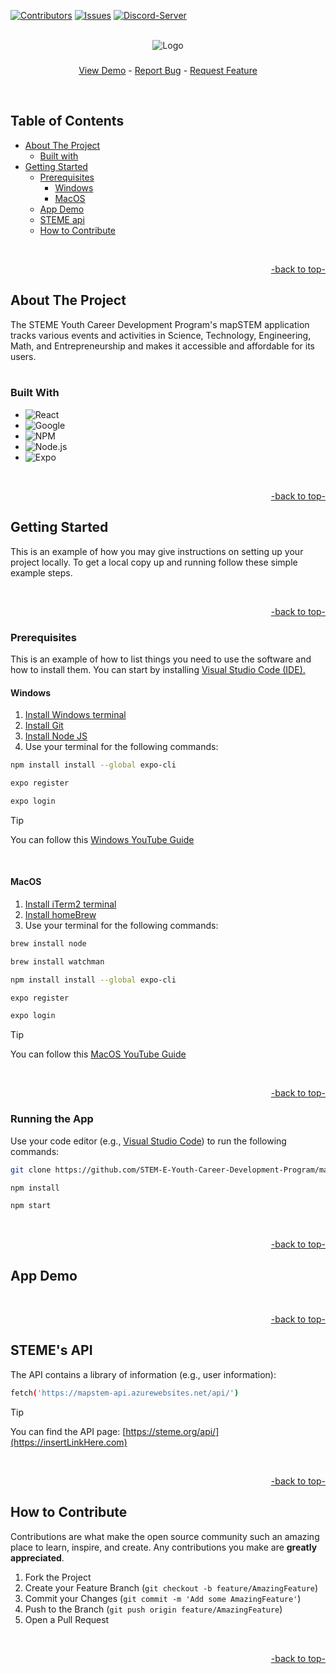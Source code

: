 <a name="readme-top"></a>


[![Contributors][contributors-shield]][contributors-url]
[![Issues][issues-shield]][issues-url]
[![Discord-Server][discord-shield]][discord-url]


<!-- Logo -->
<br />
<div align="center">
  <img src="https://static.wixstatic.com/media/8c1082_5c919dc4666a4ca193ba1a9efb692ed7~mv2.png/v1/crop/x_0,y_133,w_500,h_249/fill/w_552,h_273,al_c,lg_1,q_85,enc_auto/STEM%20E%20YCDP.png" alt="Logo">

<h3 align="center"></h3>
  <p align="center">
    <a href="https://github.com/github_username/repo_name">View Demo</a>
    -
    <a href="https://github.com/github_username/repo_name/issues">Report Bug</a>
    -
    <a href="https://github.com/github_username/repo_name/issues">Request Feature</a>
  </p>
  <br>
</div>


<!-- shortcuts -->

## Table of Contents
- [ About The Project](#about-the-project)
  - [ Built with](#built-with)
- [ Getting Started](#getting-started)
  - [ Prerequisites](#prerequisites)
    - [ Windows](#windows)
    - [ MacOS](#macos)
  - [ App Demo](#app-demo)
  - [ STEME api](#steme's-api)
  - [ How to Contribute](#how-to-contribute)

<br>
<p align="right"><a href="#readme-top">-back to top-</a></p>


## About The Project

The STEME Youth Career Development
Program's mapSTEM application tracks various events and activities in Science, Technology, Engineering, Math, and Entrepreneurship and makes it accessible and affordable for its users.
<br>
<br>


### Built With

* ![React][React.js]
* ![Google][Google.api]
* ![NPM][NPM.js]
* ![Node.js][node.js]
* ![Expo][Expo]

<br>
<p align="right"><a href="#readme-top">-back to top-</a></p>


## Getting Started

This is an example of how you may give instructions on setting up your project locally.
To get a local copy up and running follow these simple example steps.

<br>
<p align="right"><a href="#readme-top">-back to top-</a></p>


### Prerequisites

This is an example of how to list things you need to use the software and how to install them. You can start by installing <a href="https://code.visualstudio.com/">Visual Studio Code (IDE).</a>

#### Windows
<ol>
  <li><a href="https://apps.microsoft.com/detail/9n0dx20hk701?hl=en-US&gl=US">Install Windows terminal</a></li>
  <li><a href="https://git-scm.com/download/win">Install Git</a></li>
  <li><a href="https://nodejs.org/en/download/">Install Node JS</a></li>
  <li>Use your terminal for the following commands:</a></li>
</ol>

 ```sh
npm install install --global expo-cli
```
```sh
expo register
```
```sh
expo login
```
> [!TIP]
> You can follow this [Windows YouTube Guide](https://www.youtube.com/watch?v=f6TXEnHT_Mk)

<br>

#### MacOS 
<ol>
  <li><a href="https://iterm2.com/index.html">Install iTerm2 terminal</a></li>
  <li><a href="https://brew.sh/">Install homeBrew</a></li>
  <li>Use your terminal for the following commands:</a></li>
</ol>

 ```sh
brew install node
```
 ```sh
brew install watchman
```
 ```sh
npm install install --global expo-cli
```
```sh
expo register
```
```sh
expo login
```
> [!TIP]
> You can follow this [MacOS YouTube Guide](https://www.youtube.com/watch?v=4U_OQHGhSf0&t=128s)

<br>
<p align="right"><a href="#readme-top">-back to top-</a></p>


### Running the App

Use your code editor (e.g., <a href="https://code.visualstudio.com/">Visual Studio Code</a>) to run the following commands: 

   ```sh
   git clone https://github.com/STEM-E-Youth-Career-Development-Program/map-app.git
   ```
   ```sh
   npm install
   ```
   ```sh
   npm start
   ```


<br>
<p align="right"><a href="#readme-top">-back to top-</a></p>


## App Demo




<br>
<p align="right"><a href="#readme-top">-back to top-</a></p>


## STEME's API

The API contains a library of information (e.g., user information):

```sh
fetch('https://mapstem-api.azurewebsites.net/api/')
```

> [!TIP]
> You can find the API page: [https://steme.org/api/](https://insertLinkHere.com)

<br>
<p align="right"><a href="#readme-top">-back to top-</a></p>

## How to Contribute

Contributions are what make the open source community such an amazing place to learn, inspire, and create. Any contributions you make are **greatly appreciated**.

1. Fork the Project
2. Create your Feature Branch (`git checkout -b feature/AmazingFeature`)
3. Commit your Changes (`git commit -m 'Add some AmazingFeature'`)
4. Push to the Branch (`git push origin feature/AmazingFeature`)
5. Open a Pull Request

<br>
<p align="right"><a href="#readme-top">-back to top-</a></p>


<!-- Links -->
[contributors-shield]: https://img.shields.io/github/contributors/STEM-E-Youth-Career-Development-Program/map-app.svg?style=for-the-badge

[contributors-url]: https://github.com/STEM-E-Youth-Career-Development-Program/map-app/graphs/contributors

[issues-shield]: https://img.shields.io/github/issues/STEM-E-Youth-Career-Development-Program/map-app.svg?style=for-the-badge
[issues-url]: https://github.com/STEM-E-Youth-Career-Development-Program/map-app/issues

[discord-shield]: https://img.shields.io/badge/dynamic/json?url=https%3A%2F%2Fdiscord.com%2Fapi%2Finvites%2FNKDkE52HhH%3Fwith_counts%3Dtrue&query=%24.approximate_presence_count&suffix=%20Online&style=for-the-badge&logo=Discord&logoColor=white&label=Discord&color=%235864f4

[discord-url]: https://discord.gg/2EuA82Xayg

[product-screenshot]: images/screenshot.png

[React.js]: https://img.shields.io/badge/React-20232A?style=for-the-badge&logo=react&logoColor=61DAFB

[Google.api]: https://img.shields.io/badge/Google-black?style=for-the-badge&logo=google&color=%2320232A

[NPM.js]: https://img.shields.io/badge/NPM-20232a?style=for-the-badge&logo=NPM

[node.js]: https://img.shields.io/badge/Node.js-20232a?style=for-the-badge&logo=Node.js

[Expo]: https://img.shields.io/badge/Expo-20232a?style=for-the-badge&logo=Expo
